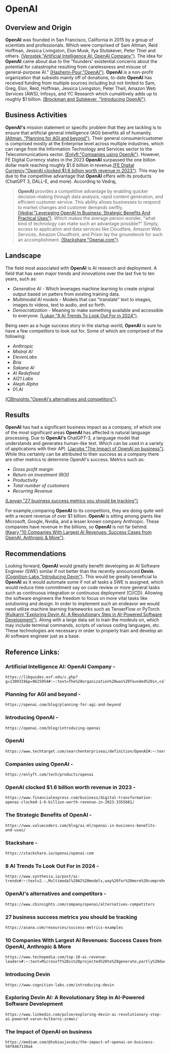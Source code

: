# OpenAI

## Overview and Origin

**OpenAI** was founded in San Francisco, California in 2015 by a group of scientists and 
professionals. Which were comprised of Sam Altman, Reid Hoffman, Jessica Livingston, 
Elon Musk, Ilya Stutskever, Peter Thiel and others. [(Verostek,"Artificial Intelligence AI: OpenAI Company")](https://libguides.esf.edu/c.php?g=1309319&p=9625954#:~:text=The%20organization%20was%20founded%20in,collectively%20pledged%20US%241%20billion.). The idea for **OpenAI** came about due to the 
"founders' existential concerns about the potential for catastrophe resulting from 
carelessness and misuse of general-purpose AI." [(Hashemi-Pour,"OpenAI")](https://www.techtarget.com/searchenterpriseai/definition/OpenAI#:~:text=The%20company%20was%20founded%20by,misuse%20of%20general%2Dpurpose%20AI.). **OpenAI** is a 
non-profit organization that subsists mainly off of donations, to-date **OpenAI** has 
received funding from multiple sources including but not limited to Sam, Greg, Elon, 
Reid, Hoffman, Jessica Livingston, Peter Theil, Amazon Web Services (AWS), Infosys, 
and YC Research which cumalitively adds up to roughly $1 billion. [(Brockman and Sutskever, "Introducing OpenAI")](https://openai.com/blog/introducing-openai).

## Business Activities

**OpenAI's** mission statement or specific problem that they are tackling is to ensure 
that artificial general intelligence (AGI) benefits all of humanity. [(Altman, "Planning for AGI and beyond")](https://openai.com/blog/planning-for-agi-and-beyond). Their general consumer/customer is comprised mostly 
at the Enterprise level across multiple industries, which can range from the 
Information Technology and Services sector to the Telecommunications sector. [(Enlyft,"Companies using OpenAI")](https://enlyft.com/tech/products/openai). However, FE Digital Currency states in the 2023 **OpenAI** 
surpassed the one billion dollar mark reaching roughly $1.6 billion in revenue.[(FE Digital Currency,"OpenAI clocked $1.6 billion worth revenue in 2023")](https://www.financialexpress.com/business/digital-transformation-openai-clocked-1-6-billion-worth-revenue-in-2023-3355681/). This may be 
due to the competitive advantage that **OpenAI** offers with its products (ChatGPT 3, 
DALL-E, and more). According to Vedraj,
>**OpenAI** provides a competitive advantage by enabling quicker decision-making through data analysis, rapid content generation, and efficient customer service. This ability allows businesses to respond to market changes and customer demands swiftly. 
[(Vedraj,"Leveraging OpenAI In Business: Strategic Benefits And Practical Uses")](https://www.valuecoders.com/blog/ai-ml/openai-in-business-benefits-and-uses/). 
Which makes the average person wonder, 
"what kind of technology can make such an advantage possible?" Simply, access to 
application and data services like Cloudfare, Amazon Web Services, Amazon 
Cloudfront, and Prism lay the groundwork for such an accomplishment. [(Stackshare,"Openai.com")](https://stackshare.io/openai/openai-com).

## Landscape

The field most associated with **OpenAI** is AI research and deployment. A field that 
has seen major trends and innovations over the last five to ten years, such as:
* *Generative AI* - Which leverages machine learning to create original output based 
on patters from existing training data.
* *Multimodal AI models* - Models that can "translate" text to images, images to 
videos, text to audio, and so forth.
* *Democratization* - Meaning to make something available and accessible to everyone. 
[(Lukan,"8 AI Trends To Look Out For in 2024")](https://www.synthesia.io/post/ai-trends#:~:text=2.-,Multimodal%20AI%20models,way%20for%20more%20comprehensive%20experiences.).

Being seen as a huge success story in the startup world, **OpenAI** is sure to have a 
few competitors to look out for. Some of which are comprised of the following: 
* *Anthropic*
* *Mistral AI*
* *ElevenLabs*
* *Bria*
* *Sakana AI*
* *AI Redefined*
* *AI21 Labs*
* *Aleph Alpha*
* *01.AI*

[(CBInsights,"OpenAI's alternatives and competitors")](https://www.cbinsights.com/company/openai/alternatives-competitors).

## Results

**OpenAI** has had a significant business impact as a company, of which one of the most 
significant areas **OpenAI** has affected is natural language processing. Due to 
**OpenAI's** ChatGPT-3, a language model that understands and generates human-like text. 
Which can be used in a variety of applications with their API. [(Jacobs,"The Impact of OpenAI on business")](https://medium.com/@tobiasjacobs/the-impact-of-openai-on-business-50f8467130a4). While this certainly can be attributed to their success as 
a company there are other metrics to determine OpenAI's success. 
Metrics such as:
* *Gross profit margin*
* *Return on investment (ROI)*
* *Productivity*
* *Total number of customers*
* *Recurring Revenue*

[(Laoyan,"27 business success metrics you should be tracking")](    https://asana.com/resources/success-metrics-examples)

For example,comparing **OpenAI** to its competitors, they are doing quite well with a 
recent revenue of over $1 billion. **OpenAI** is sitting among giants like Microsoft, Google, Nvidia, 
and a lesser known company Anthropic. These companies have revenue in the billions, 
so **OpenAI** is not far behind. [(Keary,"10 Companies With Largest AI Revenues: Success Cases from OpenAI, Anthropic & More")](https://asana.com/resources/success-metrics-examples).

## Recommendations

Looking forward, **OpenAI** would greatly benefit developing an AI Software Engineer 
(SWE) similar if not better than the recently announced **Devin**. [(Cognition-Labs,"Introducing Devin")](https://www.cognition-labs.com/introducing-devin). This would be greatly beneficial to **OpenAI** as it would automate some if not all tasks a SWE is assigned, which would reduce time commitment say on code review or more general tasks such as continuous integration or continuous deployment (CI/CD). Allowing the software engineers the freedom to focus on more vital tasks like solutioning and design. In order to implement such an endeavor we would need utilize machine learning frameworks such as TenserFlow or PyTorch. [(Kulkarni,"Exploring Devin AI: A Revolutionary Step in AI-Powered Software Development")](https://www.linkedin.com/pulse/exploring-devin-ai-revolutionary-step-ai-powered-varun-kulkarni-zcmwc/). Along with a large data set to train the modeuls on, which may include terminal commands, scripts of various coding languages, etc.
These technologies are necessary in order to properly train and develop an AI software engineer just as a base.

## Reference Links:

### Artificial Intelligence AI: OpenAI Company -
    https://libguides.esf.edu/c.php?g=1309319&p=9625954#:~:text=The%20organization%20was%20founded%20in,collectively%20pledged%20US%241%20billion.

### Planning for AGI and beyond -
    https://openai.com/blog/planning-for-agi-and-beyond

### Introducing OpenAI -
    https://openai.com/blog/introducing-openai

### OpenAI
    https://www.techtarget.com/searchenterpriseai/definition/OpenAI#:~:text=The%20company%20was%20founded%20by,misuse%20of%20general%2Dpurpose%20AI.

### Companies using OpenAI -
    https://enlyft.com/tech/products/openai

### OpenAI clocked $1.6 billion worth revenue in 2023 -
    https://www.financialexpress.com/business/digital-transformation-openai-clocked-1-6-billion-worth-revenue-in-2023-3355681/

### The Strategic Benefits of OpenAI -
    https://www.valuecoders.com/blog/ai-ml/openai-in-business-benefits-and-uses/

### Stackshare -
    https://stackshare.io/openai/openai-com

### 8 AI Trends To Look Out For in 2024 - 
    https://www.synthesia.io/post/ai-trends#:~:text=2.-,Multimodal%20AI%20models,way%20for%20more%20comprehensive%20experiences.

### OpenAI's alternatives and competitors -
    https://www.cbinsights.com/company/openai/alternatives-competitors

### 27 business success metrics you should be tracking
    https://asana.com/resources/success-metrics-examples

### 10 Companies With Largest AI Revenues: Success Cases from OpenAI, Anthropic & More
    https://www.techopedia.com/top-10-ai-revenue-leaders#:~:text=Microsoft%20is%20projected%20to%20generate,partly%20due%20to%20AI%20advancements.

### Introducing Devin
    https://www.cognition-labs.com/introducing-devin

### Exploring Devin AI: A Revolutionary Step in AI-Powered Software Development
    https://www.linkedin.com/pulse/exploring-devin-ai-revolutionary-step-ai-powered-varun-kulkarni-zcmwc/

### The Impact of OpenAI on business
    https://medium.com/@tobiasjacobs/the-impact-of-openai-on-business-50f8467130a4